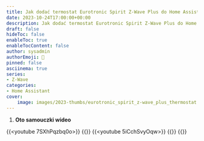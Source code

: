 ```yaml
---
title: Jak dodać termostat Eurotronic Spirit Z-Wave Plus do Home Assistant
date: 2023-10-24T17:00:00+00:00
description: Jak dodać termostat Eurotronic Spirit Z-Wave Plus do Home Assistant
draft: false
hideToc: false
enableToc: true
enableTocContent: false
author: sysadmin
authorEmoji: 🐧
pinned: false
asciinema: true
series:
- Z-Wave
categories:
- Home Assistant
cover:
    image: images/2023-thumbs/eurotronic_spirit_z-wave_plus_thermostat.webp
---
```


1. **Oto samouczki wideo**

{{<youtube 7SXhPqzbq0o>}}
{{<youtube fxQzQ_npoR4>}}
{{<youtube 5iCchSvyOqw>}}
{{<youtube kTW2fwfos0w>}}
{{<youtube pzMJgl1tKEg>}}